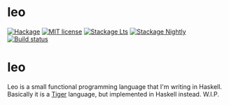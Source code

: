 # leo

[![Hackage](https://img.shields.io/hackage/v/leo.svg)](https://hackage.haskell.org/package/leo)
[![MIT license](https://img.shields.io/badge/license-MIT-blue.svg)](LICENSE)
[![Stackage Lts](http://stackage.org/package/leo/badge/lts)](http://stackage.org/lts/package/leo)
[![Stackage Nightly](http://stackage.org/package/leo/badge/nightly)](http://stackage.org/nightly/package/leo)
[![Build status](https://secure.travis-ci.org/vyorkin/leo.svg)](https://travis-ci.org/vyorkin/leo)

# leo

Leo is a small functional programming language that I'm writing
in Haskell. Basically it is a
[Tiger](https://github.com/vyorkin/tiger) language, but
implemented in Haskell instead. W.I.P.
